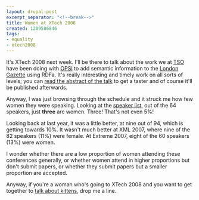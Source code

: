 ```yaml
---
layout: drupal-post
excerpt_separator: "<!--break-->"
title: Women at XTech 2008
created: 1209586846
tags:
- equality
- xtech2008
---
```

It's XTech 2008 next week. I'll be there to talk about the work we  at [TSO][1] have been doing with [OPSI][2] to add semantic information to the [London Gazette][3] using RDFa. It's really interesting and timely work on all sorts of levels; you can [read the abstract of the talk][4] to get a taster and of course it'll be published afterwards.

[1]: http://www.tso.co.uk/ "The Stationery Office"
[2]: http://www.opsi.gov.uk/ "Office of Public Sector Information"
[3]: http://www.london-gazette.gov.uk/ "The London Gazette"
[4]: http://2008.xtech.org/public/schedule/detail/528 "XTech 2008: SemWebbing the London Gazette"

<!--break-->

Anyway, I was just browsing through the schedule and it struck me how few women they were speaking. Looking at the [speaker list][5], out of the 64 speakers, just **three** are women. Three! That's not even 5%!

[5]: http://2008.xtech.org/public/schedule/speakers "XTech 2008: Speakers"

Looking back at last year, it was a little better, at nine out of 94, which is getting towards 10%. It wasn't much better at XML 2007, where nine of the 82 speakers (11%) were female. At Extreme 2007, eight of the 60 speakers (13%) were women.

I wonder whether there are a low proportion of women attending these conferences generally, or whether women attend in higher proportions but don't submit papers, or whether they submit papers but a smaller proportion are accepted.

Anyway, if you're a woman who's going to XTech 2008 and you want to get together to [talk about kittens][6], drop me a line.

[6]: http://uk.youtube.com/watch?v=MMb8Csll9Ws "YouTube: Women, Know Your Limits!"

